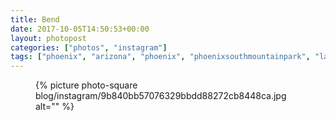 ```yaml
---
title: Bend
date: 2017-10-05T14:50:53+00:00
layout: photopost
categories: ["photos", "instagram"]
tags: ["phoenix", "arizona", "phoenix", "phoenixsouthmountainpark", "landscape", "cactus", "road", "usa"]
---
```


<figure class="photo photo--square">
  {% picture photo-square blog/instagram/9b840bb57076329bbdd88272cb8448ca.jpg alt="" %}
</figure>


